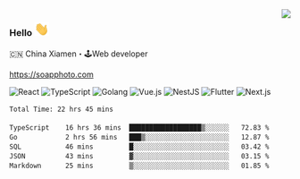 <img align="right" src="https://github-readme-stats.vercel.app/api?username=yiiu&show_icons=false&bg_color=30,e96443,904e95&title_color=fff&text_color=fff" />

### Hello <img src="https://raw.githubusercontent.com/ABSphreak/ABSphreak/master/gifs/Hi.gif" width="26px" />
 
🇨🇳 China Xiamen・🕹Web developer

https://soapphoto.com

<p align="left"><img src="https://cdn.svgporn.com/logos/react.svg" alt="React" width="32" height="32"/> <img src="https://cdn.svgporn.com/logos/typescript-icon.svg" alt="TypeScript" width="32" height="32"/> <img src="https://cdn.svgporn.com/logos/gopher.svg" alt="Golang" width="32" height="32"/> <img src="https://cdn.svgporn.com/logos/vue.svg" alt="Vue.js" width="32" height="32"/> <img src="https://cdn.svgporn.com/logos/nestjs.svg" alt="NestJS" width="32" height="32"/> <img src="https://cdn.svgporn.com/logos/flutter.svg" alt="Flutter" width="32" height="32"/> <img src="https://cdn.svgporn.com/logos/nextjs-icon.svg" alt="Next.js" width="32" height="32"/></p>


<!--START_SECTION:waka-->

```txt
Total Time: 22 hrs 45 mins

TypeScript    16 hrs 36 mins  ██████████████████▒░░░░░░   72.83 %
Go            2 hrs 56 mins   ███▒░░░░░░░░░░░░░░░░░░░░░   12.87 %
SQL           46 mins         █░░░░░░░░░░░░░░░░░░░░░░░░   03.42 %
JSON          43 mins         ▓░░░░░░░░░░░░░░░░░░░░░░░░   03.15 %
Markdown      25 mins         ▒░░░░░░░░░░░░░░░░░░░░░░░░   01.85 %
```

<!--END_SECTION:waka-->

